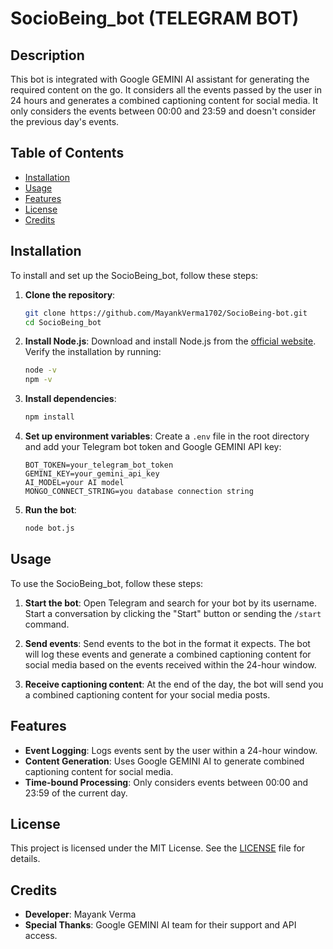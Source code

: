 # SocioBeing_bot (TELEGRAM BOT)

## Description

This bot is integrated with Google GEMINI AI assistant for generating the required content on the go. It considers all the events passed by the user in 24 hours and generates a combined captioning content for social media. It only considers the events between 00:00 and 23:59 and doesn't consider the previous day's events.

## Table of Contents

- [Installation](#installation)
- [Usage](#usage)
- [Features](#features)
- [License](#license)
- [Credits](#credits)

## Installation

To install and set up the SocioBeing_bot, follow these steps:

1. **Clone the repository**:

   ```bash
   git clone https://github.com/MayankVerma1702/SocioBeing-bot.git
   cd SocioBeing_bot
   ```

2. **Install Node.js**:
   Download and install Node.js from the [official website](https://nodejs.org/). Verify the installation by running:

   ```bash
   node -v
   npm -v
   ```

3. **Install dependencies**:

   ```bash
   npm install
   ```

4. **Set up environment variables**:
   Create a `.env` file in the root directory and add your Telegram bot token and Google GEMINI API key:

   ```env
   BOT_TOKEN=your_telegram_bot_token
   GEMINI_KEY=your_gemini_api_key
   AI_MODEL=your AI model
   MONGO_CONNECT_STRING=you database connection string
   ```

5. **Run the bot**:
   ```bash
   node bot.js
   ```

## Usage

To use the SocioBeing_bot, follow these steps:

1. **Start the bot**:
   Open Telegram and search for your bot by its username. Start a conversation by clicking the "Start" button or sending the `/start` command.

2. **Send events**:
   Send events to the bot in the format it expects. The bot will log these events and generate a combined captioning content for social media based on the events received within the 24-hour window.

3. **Receive captioning content**:
   At the end of the day, the bot will send you a combined captioning content for your social media posts.

## Features

- **Event Logging**: Logs events sent by the user within a 24-hour window.
- **Content Generation**: Uses Google GEMINI AI to generate combined captioning content for social media.
- **Time-bound Processing**: Only considers events between 00:00 and 23:59 of the current day.

## License

This project is licensed under the MIT License. See the [LICENSE](LICENSE) file for details.

## Credits

- **Developer**: Mayank Verma
- **Special Thanks**: Google GEMINI AI team for their support and API access.
